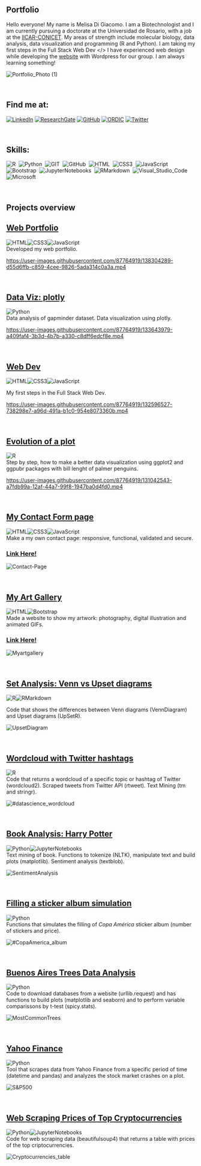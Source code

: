 ##  Portfolio

Hello everyone! My name is Melisa Di Giacomo. I am a Biotechnologist and I am currently pursuing a doctorate at the Universidad de Rosario, with a job at the [IICAR-CONICET](https://www.iicar-conicet.gob.ar/grupos-de-investigacion/genetica-y-mejoramiento-de-tomate/). My areas of strength include molecular biology, data analysis, data visualization and programming (R and Python). I am taking my first steps in the Full Stack Web Dev </> I have experienced web design while developing the [website](http://codigotomate.com.ar/) with Wordpress for our group. I am always learning something!

![Portfolio_Photo (1)](https://user-images.githubusercontent.com/87764919/126541673-2979eff6-cc3a-409b-b73e-9ab58def62de.jpg)

<br /> 

## Find me at:

[![LinkedIn](https://img.shields.io/badge/LinkedIn-0077B5?style=for-the-badge&logo=linkedin&logoColor=white)](https://www.linkedin.com/in/melisa-di-giacomo/)
[![ResearchGate](https://img.shields.io/badge/Research_Gate-38B2AC?style=for-the-badge&logo=ResearchGate&logoColor=white)](https://www.researchgate.net/profile/Melisa-Di-Giacomo)
[![GitHub](https://img.shields.io/badge/GitHub-100000?style=for-the-badge&logo=github&logoColor=white)](https://github.com/melisadigiacomo/melisadigiacomo)
[![ORDIC](https://img.shields.io/badge/ORCID-6DB33F?style=for-the-badge&logo=orcid&logoColor=white)](https://orcid.org/0000-0001-8770-3697)
[![Twitter](https://img.shields.io/badge/Twitter-1DA1F2?style=for-the-badge&logo=twitter&logoColor=white)](https://twitter.com/melisadigiacomo)

<br /> 

## Skills:
![R](https://img.shields.io/badge/R-276DC3?style=for-the-badge&logo=r&logoColor=white)&nbsp;
![Python](https://img.shields.io/badge/Python-14354C?style=for-the-badge&logo=python&logoColor=white)&nbsp;
![GIT](https://img.shields.io/badge/GIT-D83B01?style=for-the-badge&logo=GIT&logoColor=white)&nbsp;
![GitHub](https://img.shields.io/badge/GitHub-000000?style=for-the-badge&logo=GitHub&logoColor=white)&nbsp;
![HTML](https://img.shields.io/badge/HTML5-E34F26?style=for-the-badge&logo=html5&logoColor=white)&nbsp;
![CSS3](https://img.shields.io/badge/CSS3-00599C?style=for-the-badge&logo=CSS3&logoColor=white)&nbsp;
![JavaScript](https://img.shields.io/badge/Javascript-f7df1e?style=for-the-badge&logo=javascript&logoColor=black)&nbsp;
![Bootstrap](https://img.shields.io/badge/Bootstrap-blueviolet?style=for-the-badge&logo=Bootstrap&logoColor=white)&nbsp; 
![JupyterNotebooks](https://img.shields.io/badge/Jupyter-D83B01?style=for-the-badge&logo=Jupyter&logoColor=white)&nbsp;
![RMarkdown](https://img.shields.io/badge/RMarkdown-red?style=for-the-badge&logo=RMarkdown&logoColor=white)&nbsp;
![Visual_Studio_Code](https://img.shields.io/badge/Visual_Studio_Code-00599C?style=for-the-badge&logo=VisualStudioCode&logoColor=white)&nbsp;
![Microsoft](https://img.shields.io/badge/Microsoft-666666?style=for-the-badge&logo=microsoft&logoColor=white)&nbsp;

<br /> 

## Projects overview

## [Web Portfolio](https://melisadigiacomo.codes/) 
![HTML](https://img.shields.io/badge/HTML5-E34F26?style=for-the-badge&logo=html5&logoColor=white)![CSS3](https://img.shields.io/badge/CSS3-00599C?style=for-the-badge&logo=CSS3&logoColor=white)![JavaScript](https://img.shields.io/badge/Javascript-f7df1e?style=for-the-badge&logo=javascript&logoColor=black)   
Developed my web portfolio. 

https://user-images.githubusercontent.com/87764919/138304289-d55d6ffb-c859-4cee-9826-5ada314c0a3a.mp4  

<br /> 

## [Data Viz: plotly](https://github.com/melisadigiacomo/dataviz-plotly) 
![Python](https://img.shields.io/badge/Python-14354C?style=for-the-badge&logo=python&logoColor=white)   
Data analysis of gapminder dataset. Data visualization using plotly. 

https://user-images.githubusercontent.com/87764919/133643979-a409faf4-3b3d-4b7b-a330-c8dff6edcf8e.mp4

<br /> 

## [Web Dev](https://github.com/melisadigiacomo/webdev)
![HTML](https://img.shields.io/badge/HTML5-E34F26?style=for-the-badge&logo=html5&logoColor=white)![CSS3](https://img.shields.io/badge/CSS3-00599C?style=for-the-badge&logo=CSS3&logoColor=white)![JavaScript](https://img.shields.io/badge/Javascript-f7df1e?style=for-the-badge&logo=javascript&logoColor=black)   

My first steps in the Full Stack Web Dev.

https://user-images.githubusercontent.com/87764919/132596527-738298e7-a96d-491a-b1c0-954e8073360b.mp4

<br /> 

## [Evolution of a plot](https://github.com/melisadigiacomo/plotevolution)
![R](https://img.shields.io/badge/R-276DC3?style=for-the-badge&logo=r&logoColor=white)   
Step by step, how to make a better data visualization using ggplot2 and ggpubr packages with bill lenght of palmer penguins.

https://user-images.githubusercontent.com/87764919/131042543-a7fdb99a-12af-44a7-99f8-1947ba0d4fd0.mp4

<br /> 

## [My Contact Form page](https://github.com/melisadigiacomo/contact-form)
![HTML](https://img.shields.io/badge/HTML5-E34F26?style=for-the-badge&logo=html5&logoColor=white)![CSS3](https://img.shields.io/badge/CSS3-00599C?style=for-the-badge&logo=CSS3&logoColor=white)![JavaScript](https://img.shields.io/badge/Javascript-f7df1e?style=for-the-badge&logo=javascript&logoColor=black)   
Make a my own contact page: responsive, functional, validated and secure.   
### [Link Here!](https://melisadigiacomo.github.io/contact-form/)

![Contact-Page](https://github.com/melisadigiacomo/contact-form/blob/master/images/contact-melisa.png)

<br /> 

## [My Art Gallery](https://github.com/melisadigiacomo/my-art-gallery)   
![HTML](https://img.shields.io/badge/HTML5-E34F26?style=for-the-badge&logo=html5&logoColor=white)![Bootstrap](https://img.shields.io/badge/Bootstrap-blueviolet?style=for-the-badge&logo=Bootstrap&logoColor=white)    
Made a website to show my artwork: photography, digital illustration and animated GIFs.   
### [Link Here!](https://melisagallery.netlify.app/)

![Myartgallery](https://github.com/melisadigiacomo/my-art-gallery/blob/master/images/GIF.png)

<br /> 

## [Set Analysis: Venn vs Upset diagrams](https://github.com/melisadigiacomo/SetAnalysis)
![R](https://img.shields.io/badge/R-276DC3?style=for-the-badge&logo=r&logoColor=white)![RMarkdown](https://img.shields.io/badge/RMarkdown-red?style=for-the-badge&logo=RMarkdown&logoColor=white)    
  
Code that shows the differences between Venn diagrams (VennDiagram) and Upset diagrams (UpSetR).

![UpsetDiagram](https://github.com/melisadigiacomo/SetAnalysis/blob/master/images/AttributeScatterplot.png)

<br /> 

## [Wordcloud with Twitter hashtags](https://github.com/melisadigiacomo/tweets_wordcloud)
![R](https://img.shields.io/badge/R-276DC3?style=for-the-badge&logo=r&logoColor=white)   
Code that returns a wordcloud of a specific topic or hashtag of Twitter (wordcloud2). Scraped tweets from Twitter API (rtweet). Text Mining (tm and stringr).

![#datascience_wordcloud](https://github.com/melisadigiacomo/tweets_wordcloud/blob/master/%23datascience_wordcloud.png)

<br /> 

## [Book Analysis: Harry Potter](https://github.com/melisadigiacomo/bookanalysis)
![Python](https://img.shields.io/badge/Python-14354C?style=for-the-badge&logo=python&logoColor=white)![JupyterNotebooks](https://img.shields.io/badge/Jupyter-D83B01?style=for-the-badge&logo=Jupyter&logoColor=white)    
Text mining of book. Functions to tokenize (NLTK), manipulate text and build plots (matplotlib). Sentiment analysis (textblob).

![SentimentAnalysis](https://github.com/melisadigiacomo/bookanalysis/blob/master/images/characters1.png)

<br /> 

## [Filling a sticker album simulation](https://github.com/melisadigiacomo/stickeralbum_simulation)
![Python](https://img.shields.io/badge/Python-14354C?style=for-the-badge&logo=python&logoColor=white)   
Functions that simulates the filling of *Copa América* sticker album (number of stickers and price).

![#CopaAmerica_album](https://github.com/melisadigiacomo/stickeralbum_simulation/blob/master/album.png)

<br /> 

## [Buenos Aires Trees Data Analysis](https://github.com/melisadigiacomo/DataAnalysis_BuenosAiresTrees)
![Python](https://img.shields.io/badge/Python-14354C?style=for-the-badge&logo=python&logoColor=white)    
Code to download databases from a website (urllib.request) and has functions to build plots (matplotlib and seaborn) and to perform variable comparissons by t-test (spicy.stats).

![MostCommonTrees](https://github.com/melisadigiacomo/DataAnalysis_BuenosAiresTrees/blob/master/Mostcommon_trees.png)

<br /> 

## [Yahoo Finance](https://github.com/melisadigiacomo/yahoo_finance)
![Python](https://img.shields.io/badge/Python-14354C?style=for-the-badge&logo=python&logoColor=white)   
Tool that scrapes data from Yahoo Finance from a specific period of time (datetime and pandas) and analyzes the stock market crashes on a plot.

![S&P500](https://github.com/melisadigiacomo/yahoo_finance/blob/master/S%26P500%20index.png)

<br /> 

## [Web Scraping Prices of Top Cryptocurrencies](https://github.com/melisadigiacomo/Webscraping_TopCryptocurrencies)
![Python](https://img.shields.io/badge/Python-14354C?style=for-the-badge&logo=python&logoColor=white)![JupyterNotebooks](https://img.shields.io/badge/Jupyter-D83B01?style=for-the-badge&logo=Jupyter&logoColor=white)    
Code for web scraping data (beautifulsoup4) that returns a table with prices of the top criptocurrencies.

![Cryptocurrencies_table](https://github.com/melisadigiacomo/Webscraping_TopCryptocurrencies/blob/master/Crypto_table.jpg)
